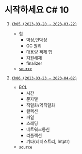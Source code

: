 # 시작하세요 C# 10 
1. [`Ch05 (2023-03-20 ~ 2023-03-22)`](https://ktn1075.tistory.com/42)
   - 힙
      - 박싱,언박싱
      - GC 원리 
      - 대용량 객체 힙 
      - 자원해제
      - finalizer
   - [`source`](https://github.com/ktn1075/study/tree/main/Language/C%23/C%2310/StartC%23/Ch05)
   
1. [`Ch06 (2023-03-23 ~ 2023-04-02)`](https://ktn1075.tistory.com/45)
   - BCL
      - 시간 
      - 문자열
      - 직렬화/역직렬화
      - 컬렉션
      - 파일
      - 스레딩
      - 네트워크통신
      - 리플랙션
      - 기타(레지스트리, Intptr)
   - [`source`](https://github.com/ktn1075/study/tree/main/Language/C%23/C%2310/StartC%23/Ch06)
